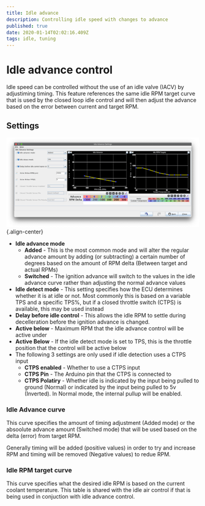 ```yaml
---
title: Idle advance
description: Controlling idle speed with changes to advance
published: true
date: 2020-01-14T02:02:16.409Z
tags: idle, tuning
---
```


# Idle advance control
Idle speed can be controlled without the use of an idle valve (IACV) by adjustiming timing. This feature references the same idle RPM target curve that is used by the closed loop idle control and will then adjust the advance based on the error between current and target RPM.

## Settings
![idle_advance.png](/img/idle/idle_advance.png){.align-center}

* **Idle advance mode**
	* **Added** - This is the most common mode and will alter the regular advance amount by adding (or subtracting) a certain number of degrees based on the amount of RPM delta (Between target and actual RPMs)
  * **Switched** - The ignition advance will switch to the values in the idle advance curve rather than adjusting the normal advance values
* **Idle detect mode** - This setting specifies how the ECU determines whether it is at idle or not. Most commonly this is based on a variable TPS and a specific TPS%, but if a closed throttle switch (CTPS) is available, this may be used instead
* **Delay before idle control** - This allows the idle RPM to settle during decelleration before the ignition advance is changed. 
* **Active below** - Maximum RPM that the idle advance control will be active under
* **Active Below** - If the idle detect mode is set to TPS, this is the throttle position that the control will be active below
* The following 3 settings are only used if idle detection uses a CTPS input
  * **CTPS enabled** - Whether to use a CTPS input
  * **CTPS Pin** - The Arduino pin that the CTPS is connected to
  * **CTPS Polatiry** - Whether idle is indicated by the input being pulled to ground (Normal) or indicated by the input being pulled to 5v (Inverted). In Normal mode, the internal pullup will be enabled. 

### Idle Advance curve
This curve specifies the amount of timing adjustment (Added mode) or the absoolute advance amount (Switched mode) that will be used based on the delta (error) from target RPM. 

Generally timing will be added (positive values) in order to try and increase RPM and timing will be removed (Negative values) to redue RPM.

### Idle RPM target curve
This curve specifies what the desired idle RPM is based on the current coolant temperature. This table is shared with the idle air control if that is being used in conjuction with idle advance control. 